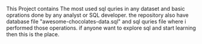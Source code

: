 This Project contains The most used sql quries in any dataset and basic oprations done by any analyst or SQL developer.
the repository also have database file "awesome-chocolates-data.sql" and sql quries file where i performed those operations.
if anyone want to explore sql and start learning then this is the place.
